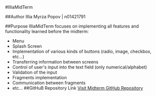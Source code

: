 #IlliaMidTerm

##Author
Illia Myrza Popov | n01421791

##Purpose
IlliaMidTerm focuses on implementing all features and functionality learned before the midterm:
- Menu
- Splash Screen
- Implementation of various kinds of buttons (radio, image, checkbox, etc...)
- Transferring information between screens
- Control of user's input into the text field (only numerical/alphabet)
- Validation of the input
- Fragments implementation
- Communication between fragments
- etc...
  ##GitHuB Repository Link
  [Visit Midterm GitHub Repository](https://github.com/IlliaPopov1791/IlliaPopovMidTerm.git)

